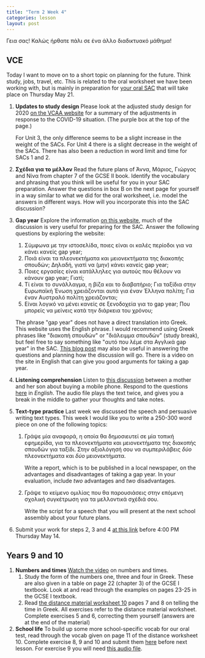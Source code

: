 ```yaml
---
title: "Term 2 Week 4"
categories: lesson
layout: post
---
```


Γεια σας! Καλώς ήρθατε πάλι σε ένα άλλο διαδικτυακό μάθημα!

## VCE

Today I want to move on to a short topic on planning for the future. Think
study, jobs, travel, etc. This is related to the oral worksheet we have been
working with, but is mainly in preparation for [your oral
SAC](/vsl-greek/sac2/index.html) that will take place on Thursday May 21.
1. **Updates to study design** Please look at the adjusted study design for 2020
   [on the VCAA
   website](https://www.vcaa.vic.edu.au/curriculum/vce/vce-study-designs/greek/Pages/Index.aspx)
   for a summary of the adjustments in response to the COVID-19 situation. (The
   purple box at the top of the page.)
   
   For Unit 3, the only difference seems to be a slight increase in the weight
   of the SACs. For Unit 4 there is a slight decrease in the weight of the SACs.
   There has also been a reduction in word limit and time for SACs 1 and 2.
2. **Σχέδια για το μέλλον** Read the future plans of Άννα, Μάριος, Γιώργος and
   Νίνα from chapter 7 of the GCSE II book. Identify the vocabulary and phrasing
   that you think will be useful for you in your SAC preparation. Answer the
   questions in box B on the next page for yourself in a way similar to what we
   did for the oral worksheet, i.e. model the answers in different ways. How
   will you incorporate this into the SAC discussion?
3. **Gap year** Explore the information [on this
   website](https://www.gapyear.gr/whatisgapyear.html), much of the discussion
   is very useful for preparing for the SAC. Answer the following questions by
   exploring the website:
   
   1. Σύμφωνα με την ιστοσελίδα, ποιες είναι οι καλές περίοδοι για να κάνει κανείς gap year;
   2. Ποιά είναι τα πλεονεκτήματα και μειονεκτήματα της διακοπής σπουδών;
      Δηλαδή, γιατί να (μην) κάνει κανείς gap year;
   3. Ποιες εργασίες είναι κατάλληλες για αυτούς που θέλουν να κάνουν gap year; Γιατί;
   4. Τί είναι το συνάλλαγμα, η βίζα και το διαβατήριο; Για ταξίδια στην
      Ευρωπαϊκή Ένωση χρειάζονται αυτά για έναν Έλληνα πολίτη; Για έναν Αυστραλό
      πολίτη χρειάζονται;
   5. Είναι λογικό να μένει κανείς σε ξενοδοχεία για το gap year; Που μπορείς να
      μείνεις κατά την διάρκεια του χρόνου; 
      
    The phrase "gap year" does not have a direct translation into Greek. This
    website uses the English phrase. I would recommend using Greek phrases like
    "διακοπή σπουδών" or "διάλειμμα σπουδών" (study break), but feel free to say
    something like "αυτό που λέμε στα Αγγλικά gap year" in the SAC. [This blog
    post](https://peihas.wordpress.com/2011/02/28/i’m-back-to-talk-about-a-gap-a-gap-year/)
    may also be useful in answering the questions and planning how the
    discussion will go. There is a video on the site in English that can give
    you good arguments for taking a gap year.
4. **Listening comprehension** Listen to [this
   discussion](/vsl-greek/assets/mobile_discussion.mp3) between a mother and her
   son about buying a mobile phone. Respond to the questions
   [here](/vsl-greek/assets/mobile_discussion.pdf) in *English*. The audio file
   plays the text twice, and gives you a break in the middle to gather your
   thoughts and take notes.
5. **Text-type practice** Last week we discussed the speech and persuasive
   writing text types. This week I would like you to write a 250-300 word piece
   on one of the following topics:
   1. Γράψε μία αναφορά, η οποία θα δημοσιευτεί σε μία τοπική εφημερίδα, για τα
      πλεονεκτήματα και μειονεκτήματα της διακοπής σπουδών για ταξίδι. Στην
      αξιολόγησή σου να συμπεριλάβεις *δύο* πλεονεκτήματα και *δύο*
      μειονεκτήματα.
      
      Write a report, which is to be published in a local newspaper, on the
      advantages and disadvantages of taking a gap year. In your evaluation,
      include *two* advantages and *two* disadvantages.
      
   2. Γράψε το κείμενο ομιλίας που θα παρουσιάσεις στην επόμενη σχολική
      συγκέτρωση για τα μελλοντικά σχέδιά σου.
      
      Write the script for a speech that you will present at the next school
      assembly about your future plans.
      
6. Submit your work for steps 2, 3 and 4 [at this
   link](https://www.dropbox.com/request/3JTmzl7xaut2MBxR623t) before 4:00 PM
   Thursday May 14.

## Years 9 and 10

1. **Numbers and times** [Watch the video]() on numbers and times.
   1. Study the form of the numbers one, three and four in Greek. These are also
   given in a table on page 22 (chapter 3) of the GCSE I textbook. Look at and
   read through the examples on pages 23-25 in the GCSE I textbook. 
   2. Read [the distance material worksheet
   10](/vsl-greek/assets/yr9worksheet10.pdf) pages 7 and 8 on telling the time
   in Greek. All exercises refer to the distance material worksheet. Complete
   exercises 5 and 6, correcting them yourself (answers are at the end of the
   material)
2. **School life** To build up some more school-specific vocab for our oral
   test, read through the vocab given on page 11 of the distance worksheet 10.
   Complete exercise 8, 9 and 10 and submit them
   [here](https://www.dropbox.com/request/mZCiVKm7zDtsGlYrJkTM) before next
   lesson. For exercise 9 you will need [this audio
   file](/vsl-greek/assets/yr9worksheet10ex9.mp3).
